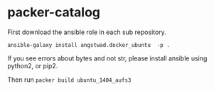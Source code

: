 # packer-catalog

First download the ansible role in each sub repository.

```
ansible-galaxy install angstwad.docker_ubuntu  -p .
```
If you see errors about bytes and not str, please install ansible using python2, or pip2.


Then run `packer build ubuntu_1404_aufs3` 


